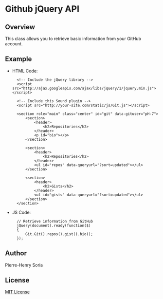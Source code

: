 # Github jQuery API

## Overview

This class allows you to retrieve basic information from your GitHub account.

## Example

* HTML Code:

        <!-- Include the jQuery library -->
        <script src="http://ajax.googleapis.com/ajax/libs/jquery/1/jquery.min.js"></script>

        <!-- Include this Sound plugin -->
        <script src="http://your-site.com/static/js/Git.js"></script>  
    
        <section role="main" class="center" id="git" data-gituser="pH-7">
            <section>
                <header>
                    <h2>Repositories</h2>
                </header>
                <p id="bio"></p>
            </section>
        
            <section>
                <header>
                    <h2>Repositories</h2>
                </header>
                <ul id="repos" data-queryurl="?sort=updated"></ul>
            </section>

            <section>
                <header>
                    <h2>Gists</h2>
                </header>
                <ul id="gists" data-queryurl="?sort=updated"></ul>
            </section>
        </section>

* JS Code:

        // Retrieve information from GitHub
        jQuery(document).ready(function($)
        {
            Git.Git().repos().gist().bio();
        });

## Author

Pierre-Henry Soria


## License

[MIT License](http://opensource.org/licenses/mit-license.php)
